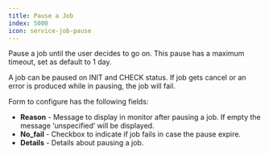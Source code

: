 ```yaml
---
title: Pause a Job
index: 5000
icon: service-job-pause
---
```


Pause a job until the user decides to go on. This pause has a maximum timeout,
set as default to 1 day.

A job can be paused on INIT and CHECK status. If job gets cancel or an error is produced
while in pausing, the job will fail.

Form to configure has the following fields:

- **Reason** - Message to display in monitor after pausing a job. If empty the message ‘unspecified’ will be displayed.
- **No_fail** - Checkbox to indicate if job fails in case the pause expire.
- **Details** - Details about pausing a job.

